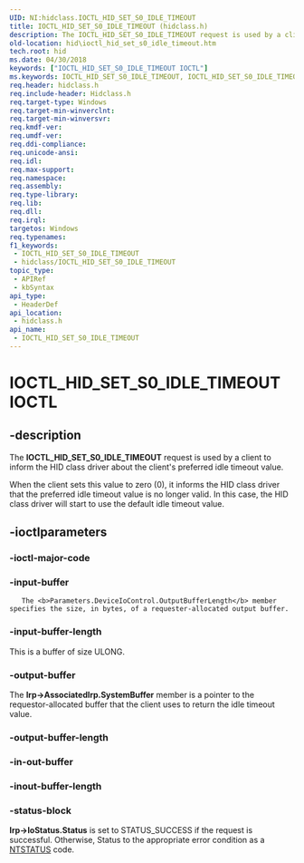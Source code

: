```yaml
---
UID: NI:hidclass.IOCTL_HID_SET_S0_IDLE_TIMEOUT
title: IOCTL_HID_SET_S0_IDLE_TIMEOUT (hidclass.h)
description: The IOCTL_HID_SET_S0_IDLE_TIMEOUT request is used by a client to inform the HID class driver about the client's preferred idle timeout value.
old-location: hid\ioctl_hid_set_s0_idle_timeout.htm
tech.root: hid
ms.date: 04/30/2018
keywords: ["IOCTL_HID_SET_S0_IDLE_TIMEOUT IOCTL"]
ms.keywords: IOCTL_HID_SET_S0_IDLE_TIMEOUT, IOCTL_HID_SET_S0_IDLE_TIMEOUT control, IOCTL_HID_SET_S0_IDLE_TIMEOUT control code [Human Input Devices], hid.ioctl_hid_set_s0_idle_timeout, hidclass/IOCTL_HID_SET_S0_IDLE_TIMEOUT
req.header: hidclass.h
req.include-header: Hidclass.h
req.target-type: Windows
req.target-min-winverclnt: 
req.target-min-winversvr: 
req.kmdf-ver: 
req.umdf-ver: 
req.ddi-compliance: 
req.unicode-ansi: 
req.idl: 
req.max-support: 
req.namespace: 
req.assembly: 
req.type-library: 
req.lib: 
req.dll: 
req.irql: 
targetos: Windows
req.typenames: 
f1_keywords:
 - IOCTL_HID_SET_S0_IDLE_TIMEOUT
 - hidclass/IOCTL_HID_SET_S0_IDLE_TIMEOUT
topic_type:
 - APIRef
 - kbSyntax
api_type:
 - HeaderDef
api_location:
 - hidclass.h
api_name:
 - IOCTL_HID_SET_S0_IDLE_TIMEOUT
---
```


# IOCTL_HID_SET_S0_IDLE_TIMEOUT IOCTL


## -description

The <b>IOCTL_HID_SET_S0_IDLE_TIMEOUT</b> 
   request is used by a client to inform the HID class driver about the client's preferred idle timeout value.

When the client sets this value to zero (0), it informs the HID class driver that the preferred idle timeout value is no longer valid. In this case, the HID class driver will start to use the default idle timeout value.

## -ioctlparameters

### -ioctl-major-code

### -input-buffer

       The <b>Parameters.DeviceIoControl.OutputBufferLength</b> member specifies the size, in bytes, of a requester-allocated output buffer.

### -input-buffer-length

This is a buffer of size ULONG.

### -output-buffer

The <b>Irp->AssociatedIrp.SystemBuffer</b> member is a pointer to the requestor-allocated buffer that the client uses to return the idle timeout value.

### -output-buffer-length

### -in-out-buffer

### -inout-buffer-length

### -status-block

<b>Irp->IoStatus.Status</b> is set to STATUS_SUCCESS if the request is successful. Otherwise, Status to the appropriate error condition as a <a href="/windows-hardware/drivers/kernel/using-ntstatus-values">NTSTATUS</a> code.
